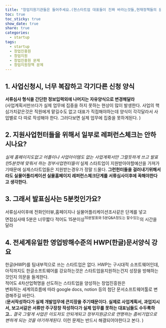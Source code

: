 ```yaml
---
title: "창업지원기관들은 들어주세요.(현스타트업 대표들이 진짜 바라는것들,현재정책들의 문제) "
toc: true
toc_sticky: true
show_date: true
share: true
categories:
  - startup
tags:
  - startup
  - 창업진흥원
  - 창업지원
  - 창업진흥원 문제
  - 창업지원정책 문제
---
```


## 1. 사업신청시, 너무 복잡하고 각기다른 신청 양식

**서류심사 형식을 간단한 정보입력외에 나머지는 자유양식으로  변경해달라**<br>
(사업계획서만쓰다가 실제 업무에 집중을 하지 못하는 현상이 많이 발생한다. 사업의 핵심가치같은것은 직원에게 맡길수도 없고 대표가 직접해야하는데 양식이 각각달라서 사업별로 다 따로 작성해야 한다. 그러다보면 실제 업무에 집중을 못하게된다. )


## 2. 지원사업헌터들을 위해서 일부로 레퍼런스체크는 안하시나요?

_실제 홈페이지도없고 어플이나 사업아이템도 없는 사업계획서만 그럴듯하게 쓰고 발표만5분컷에 맞춰서 하는 정부사업헌터들이_ 실제 스타트업이 지원받아야할예산을 가져가기때문에 실제스타트업들은 지원받는경우가 정말 드물다. **그런헌터들을 걸러내기위해서라도 실물어플리케이션 실물홈페이지 레퍼런스체크단계를 서류심사이후에 꼭해야한다고 생각한다.**

## 3. 그래서 발표심사는 5분컷인가요?

서류심사이후에 전화인터뷰,홈페이지나 실물어플리케이션조사같은 단계를 넣고<br> 면접심사때 5분은 너무짧다 적어도  15분이상<sup>10분발표와 5분Q&A정도는 할수있는</sup>의 시간을 달라

## 4. 전세계유일한 영업방해수준의 HWP(한글)문서양식 강요

한글(HWP)를 팀내부적으로 쓰는 스타트업은 없다. HWP는 구시대적 소프트웨어인데, 아직까지도 한글소프트웨어를 강요하는것은 스타트업을지원하는건지 성장을 방해하는것인지 의문을 들게한다. <br>
적어도 4차산업혁명을 선도하는 스타트업을 양성하는 창업진흥원은 <br>
변화하는 세계의흐름에 따라 google docs, notion 등의 첨단 문서소프트웨어툴로 변경해주길 바란다.<br> (**문서작성하다가 실제 개발업무에 큰지장을 주기때문이다. 실제로 사업계획서, 과업지시서, 보고서같은 서류만 주구장창 작성하다가 실제 업무를 못하는 대표님들도 수두룩하고..** _결국 그렇게 사업은 이도저도 안되게되고 정부지원금으로 연명하는 좀비기업으로 변하게 되는 것을 야기하게된다._ 이런 문제는 반드시 해결되어야한다고 본다. )